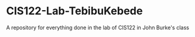 # CIS122-Lab-TebibuKebede
A repository for everything done in the lab of CIS122 in John Burke's class
